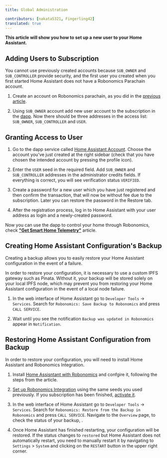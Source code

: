 ```yaml
---
title: Global Administration

contributors: [nakata5321, Fingerling42]
translated: true
---
```


**This article will show you how to set up a new user to your Home Assistant.**

## Adding Users to Subscription

You cannot use previously created accounts because `SUB_OWNER` and `SUB_CONTROLLER` provide security, and the first user you created when you first started Home Assistant does not have a Robonomics Parachain account.

1. Create an account on Robonomics parachain, as you did in the [previous article](/docs/sub-activate/).

2. Using `SUB_OWNER` account add new user account to the subscription in the [dapp](https://dapp.robonomics.network/#/subscription/devices). Now there should be three addresses in the access list: `SUB_OWNER`, `SUB_CONTROLLER` and `USER`.

<robo-wiki-video autoplay loop controls :videos="[{src: 'https://crustipfs.live/QmSxzram7CF4SXpVgEyv98XetjYsxNFQY2GY4PfyhJak7H', type:'mp4'}]" />


## Granting Access to User

1. Go to the dapp service called [Home Assistant Account](https://dapp.robonomics.network/#/home-assistant). Choose the account you've just created at the right sidebar (check that you have chosen the intended account by pressing the profile icon).

2. Enter the `USER` seed in the required field. Add `SUB_OWNER` and `SUB_CONTROLLER` addresses in the administrator credits fields. If everything is correct, you will see verification status `VERIFIED`.

3. Create a password for a new user which you have just registered and then confirm the transaction, that will now be without fee due to the subscription. Later you can restore the password in the Restore tab.

4. After the registration process, log in to Home Assistant with your user address as login and a newly-created password.

<robo-wiki-video autoplay loop controls :videos="[{src: 'https://crustipfs.live/QmW2TXuwCYXzgcRfEUx4imZU5ZerEzkuD5P53u9g2WnxDh', type:'mp4'}]" />

Now you can use the dapp to control your home through Robonomics, check [**"Get Smart Home Telemetry"**](/docs/smart-home-telemetry/) article.

## Creating Home Assistant Configuration's Backup

Creating a backup allows you to easily restore your Home Assistant configuration in the event of a failure.

<robo-wiki-video autoplay loop controls :videos="[{src: 'https://crustipfs.art/ipfs/QmYg8pHNMYfA5Pz31f34qmJY84Ek54mm8k9zVZ7Qvp1B9m', type:'mp4'}]" />

<robo-wiki-note type="warning" title="WARNING">
In order to restore your configuration, it is necessary to use a custom IPFS gateway such as Pinata. Without it, your backup will be stored solely on your local IPFS node, which may prevent you from restoring your Home Assistant configuration in the event of a local node failure.
</robo-wiki-note>

1. In the web interface of Home Assistant go to `Developer Tools` -> `Services`. Search for `Robonomics: Save Backup to Robonomics` and press `CALL SERVICE`.

2. Wait until you see the notification `Backup was updated in Robonomics` appear in `Notification`.

## Restoring Home Assistant Configuration from Backup

In order to restore your configuration, you will need to install Home Assistant and Robonomics Integration.

<robo-wiki-video autoplay loop controls :videos="[{src: 'https://crustipfs.art/ipfs/QmS6DrWW9YUxwTozLJ5SzKqnyBJLHJcx8X9nFnESEdgY1i', type:'mp4'}]" />

1. Install [Home Assisntant with Robonomics](https://wiki.robonomics.network/docs/robonomics-smart-home-overview#how-to-install-home-assistant-with-robonomics) and confgire it, following the steps from the article.

2.  [Set up Robonomics Integration](https://wiki.robonomics.network/docs/robonomics-hass-integration) using the same seeds you used previously. If you subscription has been finished, [activate it](https://wiki.robonomics.network/docs/sub-activate).

3. In the web interface of Home Assistant go to `Developer Tools` -> `Services`. Search for `Robonomics: Restore from the Backup in Robonomics` and press `CALL SERVICE`. Navigate to the `Overview` page, to check the status of your backup, .

4. Once Home Assistant has finished restarting, your configuration will be restored. If the status changes to `restored` but Home Assistant does not automatically restart, you need to manually restart it by navigating to `Settings` > `System` and clicking on the `RESTART` button in the upper right corner.